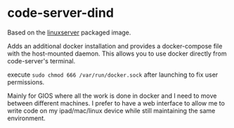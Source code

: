 # code-server-dind

Based on the [linuxserver](https://hub.docker.com/r/linuxserver/code-server) packaged image.

Adds an additional docker installation and provides a docker-compose file with the host-mounted daemon. This allows you to use docker directly from code-server's terminal.

execute `sudo chmod 666 /var/run/docker.sock` after launching to fix user permissions.

Mainly for GIOS where all the work is done in docker and I need to move between different machines. I prefer to have a web interface to allow me to write code on my ipad/mac/linux device while still maintaining the same environment. 
